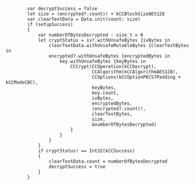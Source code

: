             var decryptSuccess = false
            let size = (encrypted?.count)! + kCCBlockSizeAES128
            var clearTextData = Data.init(count: size)
            if (setupSuccess)
            {
                var numberOfBytesDecrypted : size_t = 0
                let cryptStatus = iv?.withUnsafeBytes {ivBytes in
                    clearTextData.withUnsafeMutableBytes {clearTextBytes in
                    encrypted?.withUnsafeBytes {encryptedBytes in
                        key.withUnsafeBytes {keyBytes in
                            CCCrypt(CCOperation(kCCDecrypt),
                                    CCAlgorithm(kCCAlgorithmAES128),
                                    CCOptions(kCCOptionPKCS7Padding + kCCModeCBC),
                                    keyBytes,
                                    key.count,
                                    ivBytes,
                                    encryptedBytes,
                                    (encrypted?.count)!,
                                    clearTextBytes,
                                    size,
                                    &numberOfBytesDecrypted)
                            }
                        }
                    }
                }
                if cryptStatus! == Int32(kCCSuccess)
                {
                    clearTextData.count = numberOfBytesDecrypted
                    decryptSuccess = true
                }
            }